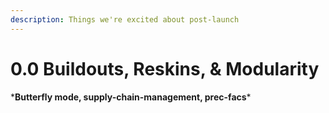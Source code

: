 ```yaml
---
description: Things we're excited about post-launch
---
```


# 0.0 Buildouts, Reskins, & Modularity

\***Butterfly mode, supply-chain-management, prec-facs**\*
